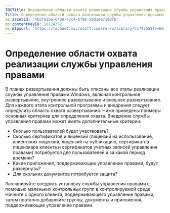 ```yaml
---
TOCTitle: Определение области охвата реализации службы управления правами
Title: Определение области охвата реализации службы управления правами
ms:assetid: '4b5fe1be-643e-47c4-bf9b-50d1e97108fb'
ms:contentKeyID: 18124352
ms:mtpsurl: 'https://technet.microsoft.com/ru-ru/library/Cc747559(v=WS.10)'
---
```


Определение области охвата реализации службы управления правами
===============================================================

В планах развертывания должны быть описаны все этапы реализации службы управления правами Windows, включая контрольное развертывание, внутреннее развертывание и внешнее развертывание. Для каждого этапа контрольной программы и внедрения следует определить область охвата развертывания. Ниже приведены примеры основных критериев для определения охвата. Внедрение службы управления правами может иметь дополнительные критерии:

-   Сколько пользователей будет участвовать?
-   Сколько сертификатов и лицензий (лицензий на использование, клиентских лицензий, лицензий на публикацию, сертификатов лицензиара клиента и сертификатов учетных записей управления правами) потребуется для пользователей и за какой период времени?
-   Какие приложения, поддерживающие управление правами, будут развернуты?
-   Для скольких документов потребуется защита?

Запланируйте внедрить установку службы управления правами с помощью маленьких контрольных групп в контролируемой среде. Начните с одного клиента, поддерживающего управление правами, затем поэтапно добавляйте группы, документы и приложения, поддерживающие управление правами.
